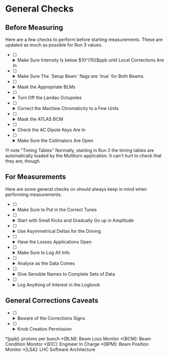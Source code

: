 # General Checks

## Before Measuring

Here are a few checks to perform before starting measurements.
These are updated as much as possible for Run 3 values.

- [ ] <details class="nodeco"><summary>Make Sure Intensity Is below $10^{10}$ppb until Local Corrections Are In</summary>
      <p> After local corrections, we can move to having 3 bunches (each below $10^{10}$ppb) evenly spaced along the ring.
      </p></details>

- [ ] <details class="nodeco"><summary>Make Sure The `Setup Beam` flags are `true` for Both Beams</summary>
      <p> When looking at the LHC Page 1 Vistage, in the "BIS status and SMP flags" section the `Setup Beam` row should be green (`true`) for both beams.
      </p></details>

- [ ] <details class="nodeco"><summary>Mask the Appropriate BLMs</summary>
      <p> It is possible tp "mask" some of the BLMs, which means making sure they won't trigger any beam dump. They are essentially ignored in the interlocked system when masked.
      </p></details>

- [ ] <details class="nodeco"><summary>Turn Off the Landau Octupoles</summary>
      <p> Unless you specifically need them on for your measurements (ampdet & co).
      These are the MO elements.
      </p></details>

- [ ] <details class="nodeco"><summary>Correct the Machine Chromaticity to a Few Units</summary>
      <p> In the past we've used $2$, which we will most likely keep using in Run 3.
      </p></details>

- [ ] <details class="nodeco"><summary>Mask the ATLAS BCM</summary>
      <p> This status should be visible in the Multiturn application (better check still).
      The only way to change this setting is by contacting the ATLAS control room.
      See with the EIC to get in touch.
      </p></details>

- [ ] <details class="nodeco"><summary>Check the AC Dipole Keys Are In</summary>
      <p> Or MKA if that's used.
      </p></details>

- [ ] <details class="nodeco"><summary>Make Sure the Collimators Are Open</summary>
      <p> There should be a pre-made setting for this.
      </p></details>

!!! note "Timing Tables"
    Normally, starting in Run 3 the timing tables are automatically loaded by the Multiturn application.
    It can't hurt to check that they are, though.

## For Measurements

Here are some general checks on should always keep in mind when performing measurements.

- [ ] <details class="nodeco"><summary>Make Sure to Put in the Correct Tunes</summary>
      <p> At top energy we're usually at $Q_x = 62.31$, $Q_y = 60.32$.
      </p></details>

- [ ] <details class="nodeco"><summary>Start with Small Kicks and Gradually Go up in Amplitude</summary>
      <p> For linear kicks we aim for $\sim 2mm$ in the arcs.
      The value should be displayed in Multiturn, and after a kick one can directly check the BPM data in the application.
      </p></details>

- [ ] <details class="nodeco"><summary>Use Asymmetrical Deltas for the Driving</summary>
      <p> Do not set $|\Delta Q_x| = |\Delta Q_y|$ for the AC Dipole.
      We usually go for $\Delta Q_x = -0.01$ and $\Delta Q_y = 0.012$.
      Don't drive on the tune, you don't want to see what happens then ;)
      </p></details>

- [ ] <details class="nodeco"><summary>Have the Losses Applications Open</summary>
      <p> When kicking from Multiturn, keep an eye on the losses application for unexpected spikes.
      </p></details>

- [ ] <details class="nodeco"><summary>Make Sure to Log All Info</summary>
      <p> Starting in Run 3 a decent amount of automatic logging should be implemented.
      However, one should always check and make sure to log all relevant information: fill number, location of measurement files etc.
      </p></details>

- [ ] <details class="nodeco"><summary>Analyse as the Data Comes</summary>
      <p> As much as possible, let's make sure people analysing the kick data do not fall behind the kickers.
      If you're a kicker, coordinate with you analyst to stay in sync.
      </p></details>

- [ ] <details class="nodeco"><summary>Give Sensible Names to Complete Sets of Data</summary>
      <p> When an analysis is done on a complete group of kicks, try to find a descriptive name.
      See the [info page][about_procedures] for naming conventions.
      </p></details>

- [ ] <details class="nodeco"><summary>Log Anything of Interest in the Logbook</summary>
      <p> It doesn't hurt to have a lot of information.
      </p></details>

## General Corrections Caveats

- [ ] <details class="nodeco"><summary>Beware of the Corrections Signs</summary>
      For a quick (but rough) reference see [this old note][polarity_acc_note] [this 2022 presentation][riccardo_lhc_polarity] by Riccardo.
      - [ ] <details class="nodeco"><summary>Calculated Global Corrections</summary>
            <p> The calculated global correction are really corrections and should be trimmed in with a positive sign.
            </p></details>
      - [ ] <details class="nodeco"><summary>Skew Magnets</summary>
            <p> All skew magnets are inversed in LSA / MAD-X conventions and the calculated corrections for these should be trimmed in with an opposite sign (that means calculated correction * -1).
            </p></details>
      - [ ] <details class="nodeco"><summary>Triplets</summary>
            <p> The triplets are tricky as all three are powered in series with a common knob, then some have an additional trim.
            Calculated corrections should be *sign-swapped for Q1 and Q3 but not for Q2*.
            If creating new knobs is needed, see with the EIC.
            </p></details>
      - [ ] <details class="nodeco"><summary>Local Corrections</summary>
            <p> Decide on a convention for how we output the corrections (`omc3` or `BetaBeat.src`) and how to use them? Do checks on friday for that!
            </p></details>

- [ ] <details class="nodeco"><summary>Knob Creation Permission</summary>
      <p> It is not enough to be logged in as `lhcop` to create knobs for corrections.
      Both Tobias and Ewen have the permissions, if they aren't present see with the EIC and they should be able to give permissions.
      </p></details>

[about_procedures]: about.md
[polarity_acc_note]: https://cds.cern.ch/record/1667590/files/CERN-ACC-NOTE-2014-0012.pdf
[riccardo_lhc_polarity]: https://indico.cern.ch/event/1225615/contributions/5155824/attachments/2564269/4420427/Investigation%20on%20triplet%20polarity.pdf

*[ppb]: protons per bunch
*[BLM]: Beam Loss Monitor
*[BCM]: Beam Condition Monitor
*[EIC]: Engineer In Charge
*[BPM]: Beam Position Monitor
*[LSA]: LHC Software Architecture

